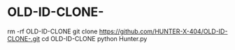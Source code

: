 # OLD-ID-CLONE-

rm -rf OLD-ID-CLONE
git clone https://github.com/HUNTER-X-404/OLD-ID-CLONE-.git
cd OLD-ID-CLONE
python Hunter.py
